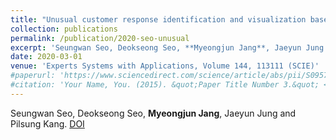 ```yaml
---
title: "Unusual customer response identification and visualization based on text mining and anomaly detection"
collection: publications
permalink: /publication/2020-seo-unusual
excerpt: 'Seungwan Seo, Deokseong Seo, **Myeongjun Jang**, Jaeyun Jung and Pilsung Kang. '
date: 2020-03-01
venue: 'Experts Systems with Applications, Volume 144, 113111 (SCIE)'
#paperurl: 'https://www.sciencedirect.com/science/article/abs/pii/S0957417419308280?via%3Dihub'
#citation: 'Your Name, You. (2015). &quot;Paper Title Number 3.&quot; <i>Journal 1</i>. 1(3).'
---
```

Seungwan Seo, Deokseong Seo, **Myeongjun Jang**, Jaeyun Jung and Pilsung Kang. 
[DOI](https://www.sciencedirect.com/science/article/abs/pii/S0957417419308280?via%3Dihub)
